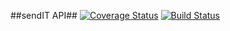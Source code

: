 ##sendIT API##
[![Coverage Status](https://coveralls.io/repos/github/mofe64/sendIt/badge.svg?branch=master)](https://coveralls.io/github/mofe64/sendIt?branch=master)
[![Build Status](https://travis-ci.com/mofe64/sendIt.svg?branch=master)](https://travis-ci.com/mofe64/sendIt)
